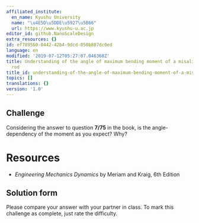 ```yaml
---
affiliated_institute:
  en_name: Kyushu University
  name: "\u4E5D\u5DDE\u5927\u5B66"
  url: https://www.kyushu-u.ac.jp
editor_id: github.NanoScaleDesign
extra_resources: {}
id: ef789560-0442-42b4-9dcd-050b807dc0ed
language: en
modified: '2019-07-12T05:27:07.046368Z'
title: Understanding of the angle of maximum bending moment of a misaligned spinning
  rod
title_id: understanding-of-the-angle-of-maximum-bending-moment-of-a-misaligned-spinning-rod
topics: []
translations: {}
version: '1.0'
---
```


## Challenge
Considering the answer to question **7/75** in the book, is the angle-dependency of the moment as you expect? Why?

# Resources

- *Engineering Mechanics Dynamics* by Meriam and Kraig, 6th Edition

## Solution form
Please compare your answer with your partner in class.
To mark this challenge as complete, just rate the difficulty.
